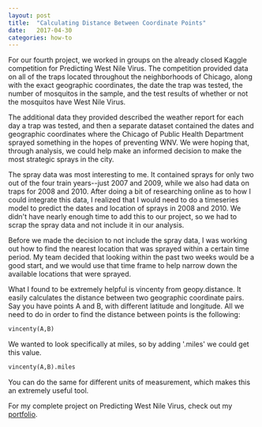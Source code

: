 ```yaml
---
layout: post
title:  "Calculating Distance Between Coordinate Points"
date:   2017-04-30
categories: how-to
---
```


For our fourth project, we worked in groups on the already closed Kaggle competition for Predicting West Nile Virus. The competition provided data on all of the traps located  throughout the neighborhoods of Chicago, along with the exact geographic coordinates, the date the trap was tested, the number of mosquitos in the sample, and the test results of whether or not the mosquitos have West Nile Virus.

The additional data they provided described the weather report for each day a trap was tested, and then a separate dataset contained the dates and geographic coordinates where the Chicago of Public Health Department sprayed something in the hopes of preventing WNV. We were hoping that, through analysis, we could help make an informed decision to make the most strategic sprays in the city.

The spray data was most interesting to me. It contained sprays for only two out of the four train years--just 2007 and 2009, while we also had data on traps for 2008 and 2010. After doing a bit of researching online as to how I could integrate this data, I realized that I would need to do a timeseries model to predict the dates and location of sprays in 2008 and 2010. We didn't have nearly enough time to add this to our project, so we had to scrap the spray data and not include it in our analysis.

Before we made the decision to not include the spray data, I was working out how to find the nearest location that was sprayed within a certain time period. My team decided that looking within the past two weeks would be a good start, and we would use that time frame to help narrow down the available locations that were sprayed. 

What I found to be extremely helpful is vincenty from geopy.distance. It easily calculates the distance between two geographic coordinate pairs. Say you have points A and B, with different latitude and longitude. All we need to do in order to find the distance between points is the following:

```python
vincenty(A,B)
```

We wanted to look specifically at miles, so by adding '.miles' we could get this value.

```python
vincenty(A,B).miles
```

You can do the same for different units of measurement, which makes this an extremely useful tool.


For my complete project on Predicting West Nile Virus, check out my [portfolio](http://doyleax.github.io/Portfolio/west-nile-virus.html).
